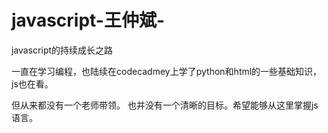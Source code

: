 # javascript-王仲斌-
javascript的持续成长之路

一直在学习编程，也陆续在codecadmey上学了python和html的一些基础知识，js也在看。

但从来都没有一个老师带领。
也并没有一个清晰的目标。希望能够从这里掌握js语言。
